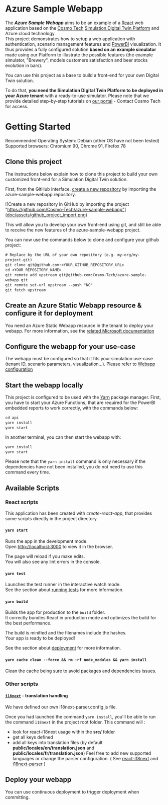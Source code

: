 # Azure Sample Webapp

The ***Azure Sample Webapp*** aims to be an example of a [React](https://reactjs.org/) web application based on the [Cosmo Tech](https://cosmotech.com/) [Simulation Digital Twin Platform](https://portal.cosmotech.com/) and Azure cloud technology.\
This project demonstrates how to setup a web application with authentication, scenario management features and [PowerBI](https://powerbi.microsoft.com/en-us/) visualization.
It thus provides a fully configured solution **based on an example simulator** made using our Platform to illustrate the possible features (the example simulator, "Brewery", models customers satisfaction and beer stocks evolution in bars).

You can use this project as a base to build a front-end for your own Digital Twin solution.

To do that, **you need the Simulation Digital Twin Platform to be deployed in your Azure tenant** with a ready-to-use simulator.
Please note that we provide detailed step-by-step tutorials on [our portal](https://portal.cosmotech.com/) - Contact Cosmo Tech for access.

# Getting Started
Recommended Operating System: Debian (other OS have not been tested)
Supported browsers: Chromium 90, Chrome 91, Firefox 78

## Clone this project

The instructions below explain how to clone this project to build your own customized front-end for a Simulation Digital Twin
solution.

First, from the GitHub interface, [create a new repository](https://github.com/new/import) by importing the
azure-sample-webapp repository.

![Create a new repository in GitHub by importing the project "https://github.com/Cosmo-Tech/azure-sample-webapp"](doc/assets/github_project_import.png)

This will allow you to develop your own front-end using git, and still be able to receive the new features of the
azure-sample-webapp project.

You can now use the commands below to clone and configure your github project:
```
# Replace by the URL of your own repository (e.g. my-org/my-project.git)
git clone git@github.com:<YOUR_GITHUB_REPOSITORY_URL>  
cd <YOUR REPOSITORY_NAME>
git remote add upstream git@github.com:Cosmo-Tech/azure-sample-webapp.git
git remote set-url upstream --push "NO"
git fetch upstream
```
## Create an Azure Static Webapp resource & configure it for deployment

You need an Azure Static Webapp resource in the tenant to deploy your webapp.
For more information, see the [related Microsoft documentation](https://docs.microsoft.com/en-us/azure/static-web-apps/get-started-portal?tabs=vanilla-javascript#create-a-static-web-app)

## Configure the webapp for your use-case

The webapp must be configured so that it fits your simulation use-case (tenant ID, scenario parameters, visualization...).
Please refer to [Webapp configuration](doc/config.md)

## Start the webapp locally

This project is configured to be used with the [Yarn](https://yarnpkg.com/getting-started/install) package manager.
First, you have to start your Azure Functions, that are required for the PowerBI embedded reports to work correctly, with the commands below:
```
cd api
yarn install
yarn start
```

In another terminal, you can then start the webapp with:
```
yarn install
yarn start
```

Please note that the `yarn install` command is only necessary if the dependencies have not been installed, you do not
need to use this command every time.

## Available Scripts

### React scripts
This application has been created with *create-react-app*, that provides some scripts directly in the project directory.

#### `yarn start`

Runs the app in the development mode.\
Open [http://localhost:3000](http://localhost:3000) to view it in the browser.

The page will reload if you make edits.\
You will also see any lint errors in the console.

#### `yarn test`

Launches the test runner in the interactive watch mode.\
See the section about [running tests](https://facebook.github.io/create-react-app/docs/running-tests) for more information.

#### `yarn build`

Builds the app for production to the `build` folder.\
It correctly bundles React in production mode and optimizes the build for the best performance.

The build is minified and the filenames include the hashes.\
Your app is ready to be deployed!

See the section about [deployment](https://facebook.github.io/create-react-app/docs/deployment) for more information.

#### `yarn cache clean --force && rm -rf node_modules && yarn install`

Clean the cache being sure to avoid packages and dependencies issues.

### Other scripts
#### [`i18next`](https://react.i18next.com/) - translation handling
We have defined our own i18next-parser.config.js file.

Once you had launched the command `yarn install`, you'll be able to run the command `i18next` in the project root folder.
This command will :
- look for react-i18next usage within the __src/__ folder
- get all keys defined
- add all keys into translation files (by default __public/locales/en/translation.json__ and __public/locales/fr/translation.json__)
Feel free to add new supported languages or change the parser configuration. ( See [react-i18next](https://github.com/i18next/react-i18next) and [i18next-parser](https://github.com/i18next/i18next-parser) )

## Deploy your webapp

You can use continuous deployment to trigger deployment when committing.
